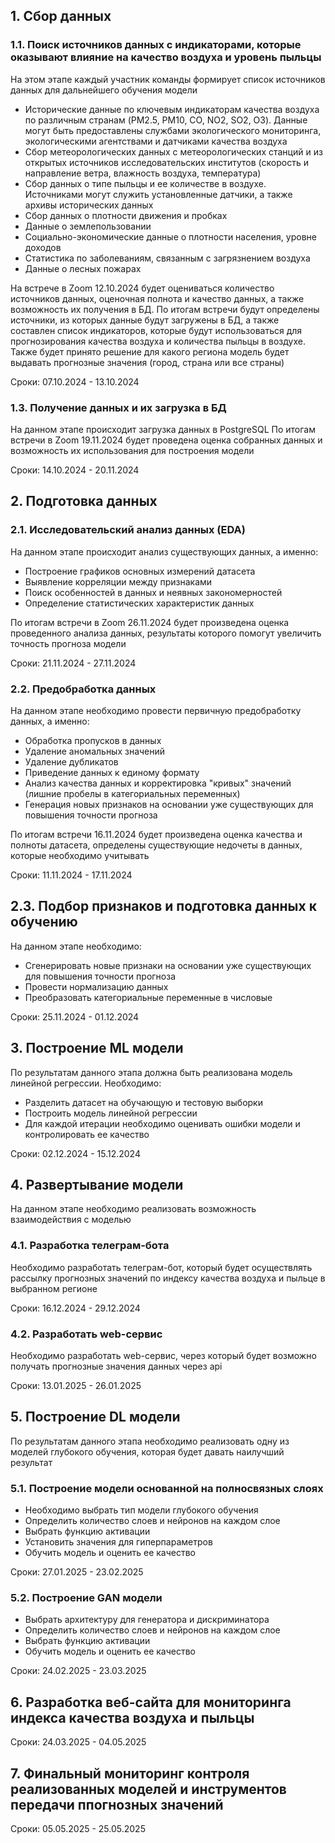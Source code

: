## 1. Сбор данных
### 1.1. Поиск источников данных с индикаторами, которые оказывают влияние на качество воздуха и уровень пыльцы
На этом этапе каждый участник команды формирует список источников данных для дальнейшего обучения модели
* Исторические данные по ключевым индикаторам качества воздуха по различным странам (PM2.5, PM10, CO, NO2, SO2, O3). Данные могут быть предоставлены службами экологического мониторинга, экологическими агентствами и датчиками качества воздуха
* Сбор метеорологических данных с метеорологических станций и из открытых источников исследовательских институтов (скорость и направление ветра, влажность воздуха, температура)
* Сбор данных о типе пыльцы и ее количестве в воздухе. Источниками могут служить установленные датчики, а также архивы исторических данных
* Сбор данных о плотности движения и пробках
* Данные о землепользовании
* Социально-экономические данные о плотности населения, уровне доходов
* Статистика по заболеваниям, связанным с загрязнением воздуха
* Данные о лесных пожарах

На встрече в Zoom 12.10.2024 будет оцениваться количество источников данных, оценочная полнота и качество данных, а также возможность их получения в БД. По итогам встречи будут определены источники, из которых данные будут загружены в БД, а также составлен список индикаторов, которые будут использоваться для прогнозирования качества воздуха и количества пыльцы в воздухе. Также будет принято решение для какого региона модель будет выдавать прогнозные значения (город, страна или все страны)

Сроки: 07.10.2024 - 13.10.2024

### 1.3. Получение данных и их загрузка в БД
На данном этапе происходит загрузка данных в PostgreSQL
По итогам встречи в Zoom 19.11.2024 будет проведена оценка собранных данных и возможность их использования для построения модели

Сроки: 14.10.2024 - 20.11.2024

## 2. Подготовка данных
### 2.1. Исследовательский анализ данных (EDA)
На данном этапе происходит анализ существующих данных, а именно: 
* Построение графиков основных измерений датасета
* Выявление корреляции между признаками
* Поиск особенностей в данных и неявных закономерностей
* Определение статистических характеристик данных

По итогам встречи в Zoom 26.11.2024 будет произведена оценка проведенного анализа данных, результаты которого помогут увеличить точность прогноза модели

Сроки: 21.11.2024 - 27.11.2024

### 2.2. Предобработка данных
На данном этапе необходимо провести первичную предобработку данных, а именно:
* Обработка пропусков в данных
* Удаление аномальных значений
* Удаление дубликатов
* Приведение данных к единому формату
* Анализ качества данных и корректировка "кривых" значений (лишние пробелы в категориальных переменных)
* Генерация новых признаков на основании уже существующих для повышения точности прогноза

По итогам встречи 16.11.2024 будет произведена оценка качества и полноты датасета, определены существующие недочеты в данных, которые необходимо учитывать

Сроки: 11.11.2024 - 17.11.2024

## 2.3. Подбор признаков и подготовка данных к обучению
На данном этапе необходимо:
* Сгенерировать новые признаки на основании уже существующих для повышения точности прогноза
* Провести нормализацию данных
* Преобразовать категориальные переменные в числовые

Сроки: 25.11.2024 - 01.12.2024

## 3. Построение ML модели
По результатам данного этапа должна быть реализована модель линейной регрессии. Необходимо:
* Разделить датасет на обучающую и тестовую выборки
* Построить модель линейной регрессии
* Для каждой итерации необходимо оценивать ошибки модели и контролировать ее качество

Сроки: 02.12.2024 - 15.12.2024

## 4. Развертывание модели
На данном этапе необходимо реализовать возможность взаимодействия с моделью

### 4.1. Разработка телеграм-бота
Необходимо разработать телеграм-бот, который будет осуществлять рассылку прогнозных значений по индексу качества воздуха и пыльце в выбранном регионе

Сроки: 16.12.2024 - 29.12.2024

### 4.2. Разработать web-сервис
Необходимо разработать web-сервис, через который будет возможно получать прогнозные значения данных через api

Сроки: 13.01.2025 - 26.01.2025

## 5. Построение DL модели
По результатам данного этапа необходимо реализовать одну из моделей глубокого обучения, которая будет давать наилучший результат

### 5.1. Построение модели основанной на полносвязных слоях
* Необходимо выбрать тип модели глубокого обучения
* Определить количество слоев и нейронов на каждом слое
* Выбрать функцию активации
* Установить значения для гиперпараметров
* Обучить модель и оценить ее качество

Сроки: 27.01.2025 - 23.02.2025

### 5.2. Построение GAN модели
* Выбрать архитектуру для генератора и дискриминатора
* Определить количество слоев и нейронов на каждом слое
* Выбрать функцию активации
* Обучить модель и оценить ее качество

Сроки: 24.02.2025 - 23.03.2025

## 6. Разработка веб-сайта для мониторинга индекса качества воздуха и пыльцы

Сроки: 24.03.2025 - 04.05.2025

## 7. Финальный мониторинг контроля реализованных моделей и инструментов передачи ппогнозных значений

Сроки: 05.05.2025 - 25.05.2025





